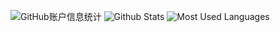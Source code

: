 ![GitHub账户信息统计](https://github-stats.ubrong.com/api?username=AhtelekB&show_icons=true&theme=tokyonight)
![Github Stats](https://github-readme-stats.vercel.app/api?username=coderfix-lab&show_icons=true&theme=dark&count_private=true)
![Most Used Languages](https://github-readme-stats.vercel.app/api/top-langs/?username=coderfix-lab&theme=dark&layout=compact)

